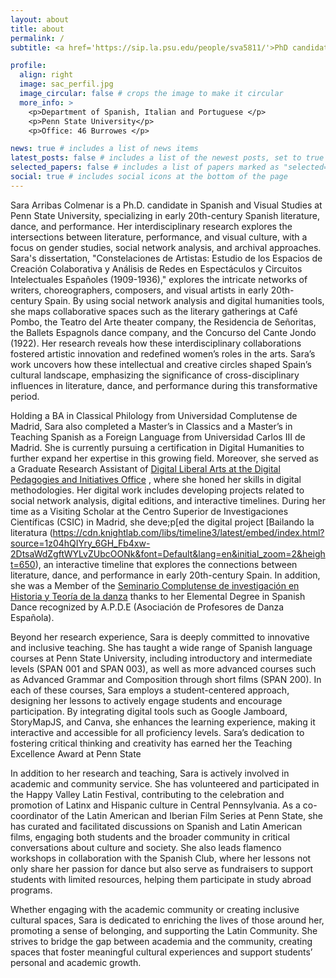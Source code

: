 ```yaml
---
layout: about
title: about
permalink: /
subtitle: <a href='https://sip.la.psu.edu/people/sva5811/'>PhD candidate in Spanish and Visual Studies</a>.

profile:
  align: right
  image: sac_perfil.jpg
  image_circular: false # crops the image to make it circular
  more_info: >
    <p>Department of Spanish, Italian and Portuguese </p>
    <p>Penn State University</p>
    <p>Office: 46 Burrowes </p>

news: true # includes a list of news items
latest_posts: false # includes a list of the newest posts, set to true when blog is active
selected_papers: false # includes a list of papers marked as "selected={true}", set to true when ready
social: true # includes social icons at the bottom of the page 
---
```


Sara Arribas Colmenar is a Ph.D. candidate in Spanish and Visual Studies at Penn State University, specializing in early 20th-century Spanish literature, dance, and performance. Her interdisciplinary research explores the intersections between literature, performance, and visual culture, with a focus on gender studies, social network analysis, and archival approaches. Sara's dissertation, "Constelaciones de Artistas: Estudio de los Espacios de Creación Colaborativa y Análisis de Redes en Espectáculos y Circuitos Intelectuales Españoles (1909-1936)," explores the intricate networks of writers, choreographers, composers, and visual artists in early 20th-century Spain. By using social network analysis and digital humanities tools, she maps collaborative spaces such as the literary gatherings at Café Pombo, the Teatro del Arte theater company, the Residencia de Señoritas, the Ballets Espagnols dance company, and the Concurso del Cante Jondo (1922). Her research reveals how these interdisciplinary collaborations fostered artistic innovation and redefined women’s roles in the arts. Sara’s work uncovers how these intellectual and creative circles shaped Spain’s cultural landscape, emphasizing the significance of cross-disciplinary influences in literature, dance, and performance during this transformative period.

Holding a BA in Classical Philology from Universidad Complutense de Madrid, Sara also completed a Master’s in Classics and a Master’s in Teaching Spanish as a Foreign Language from Universidad Carlos III de Madrid. She is currently pursuing a certification in Digital Humanities to further expand her expertise in this growing field. Moreover, she served as a Graduate Research Assistant of [Digital Liberal Arts at the Digital Pedagogies and Initiatives Office](https://digital.la.psu.edu/ ) , where she honed her skills in digital methodologies. Her digital work includes developing projects related to social network analysis, digital editions, and interactive timelines. During her time as a Visiting Scholar at the Centro Superior de Investigaciones Científicas (CSIC) in Madrid, she deve;p[ed the digital project [Bailando la literatura (https://cdn.knightlab.com/libs/timeline3/latest/embed/index.html?source=1z04hQIYry_6GH_Fb4xw-2DtsaWdZgftWYLvZUbcOONk&font=Default&lang=en&initial_zoom=2&height=650), an interactive timeline that explores the connections between literature, dance, and performance in early 20th-century Spain. In addition, she was a Member of the [Seminario Complutense de investigación en Historia y Teoría de la danza](https://www.ucm.es/seminariohtdanza/) thanks to her Elemental Degree in Spanish Dance recognized by A.P.D.E (Asociación de Profesores de Danza Española). 

Beyond her research experience, Sara is deeply committed to innovative and inclusive teaching. She has taught a wide range of Spanish language courses at Penn State University, including introductory and intermediate levels (SPAN 001 and SPAN 003), as well as more advanced courses such as Advanced Grammar and Composition through short films (SPAN 200).  In each of these courses, Sara employs a student-centered approach, designing her lessons to actively engage students and encourage participation. By integrating digital tools such as Google Jamboard, StoryMapJS, and Canva, she enhances the learning experience, making it interactive and accessible for all proficiency levels. Sara’s dedication to fostering critical thinking and creativity has earned her the Teaching Excellence Award at Penn State

In addition to her research and teaching, Sara is actively involved in academic and community service. She has volunteered and participated in the Happy Valley Latin Festival, contributing to the celebration and promotion of Latinx and Hispanic culture in Central Pennsylvania. As a co-coordinator of the Latin American and Iberian Film Series at Penn State, she has curated and facilitated discussions on Spanish and Latin American films, engaging both students and the broader community in critical conversations about culture and society. She also leads flamenco workshops in collaboration with the Spanish Club, where her lessons not only share her passion for dance but also serve as fundraisers to support students with limited resources, helping them participate in study abroad programs.

Whether engaging with the academic community or creating inclusive cultural spaces, Sara is dedicated to enriching the lives of those around her, promoting a sense of belonging, and supporting the Latin Community. She strives to bridge the gap between academia and the community, creating spaces that foster meaningful cultural experiences and support students’ personal and academic growth.

